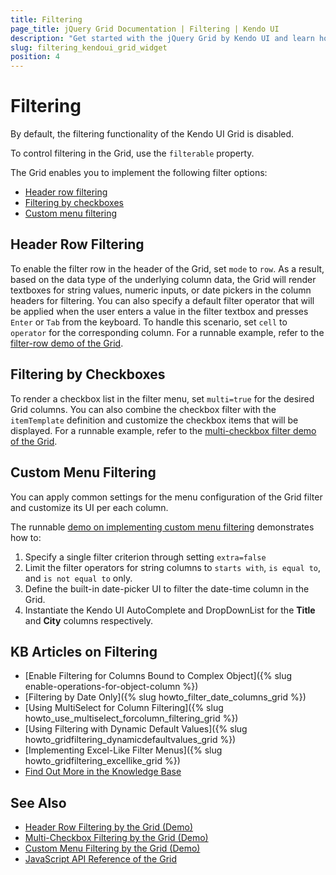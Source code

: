 ```yaml
---
title: Filtering
page_title: jQuery Grid Documentation | Filtering | Kendo UI
description: "Get started with the jQuery Grid by Kendo UI and learn how to filter its data."
slug: filtering_kendoui_grid_widget
position: 4
---
```


# Filtering

By default, the filtering functionality of the Kendo UI Grid is disabled.

To control filtering in the Grid, use the `filterable` property.

The Grid enables you to implement the following filter options:
* [Header row filtering](#filtering-by-rows)
* [Filtering by checkboxes](#filtering-by-checkboxes)
* [Custom menu filtering](#custom-mennu-filtering)

## Header Row Filtering  

To enable the filter row in the header of the Grid, set `mode` to `row`. As a result, based on the data type of the underlying column data, the Grid will render textboxes for string values, numeric inputs, or date pickers in the column headers for filtering. You can also specify a default filter operator that will be applied when the user enters a value in the filter textbox and presses `Enter` or `Tab` from the keyboard. To handle this scenario, set `cell` to `operator` for the corresponding column. For a runnable example, refer to the [filter-row demo of the Grid](https://demos.telerik.com/kendo-ui/grid/filter-row).

## Filtering by Checkboxes

To render a checkbox list in the filter menu, set `multi=true` for the desired Grid columns. You can also combine the checkbox filter with the `itemTemplate` definition and customize the checkbox items that will be displayed. For a runnable example, refer to the [multi-checkbox filter demo of the Grid](https://demos.telerik.com/kendo-ui/grid/filter-multi-checkboxes).

## Custom Menu Filtering

You can apply common settings for the menu configuration of the Grid filter and customize its UI per each column.

The runnable [demo on implementing custom menu filtering](https://demos.telerik.com/kendo-ui/grid/filter-menu-customization) demonstrates how to:

1. Specify a single filter criterion through setting `extra=false`
1. Limit the filter operators for string columns to `starts with`, `is equal to`, and `is not equal to` only.
1. Define the built-in date-picker UI to filter the date-time column in the Grid.
1. Instantiate the Kendo UI AutoComplete and DropDownList for the **Title** and **City** columns respectively.

## KB Articles on Filtering

* [Enable Filtering for Columns Bound to Complex Object]({% slug enable-operations-for-object-column %})
* [Filtering by Date Only]({% slug howto_filter_date_columns_grid %})
* [Using MultiSelect for Column Filtering]({% slug howto_use_multiselect_forcolumn_filtering_grid %})
* [Using Filtering with Dynamic Default Values]({% slug howto_gridfiltering_dynamicdefaultvalues_grid %})
* [Implementing Excel-Like Filter Menus]({% slug howto_gridfiltering_excellike_grid %})
* [Find Out More in the Knowledge Base](/knowledge-base)

## See Also

* [Header Row Filtering by the Grid (Demo)](https://demos.telerik.com/kendo-ui/grid/filter-row)
* [Multi-Checkbox Filtering by the Grid (Demo)](https://demos.telerik.com/kendo-ui/grid/filter-multi-checkboxes)
* [Custom Menu Filtering by the Grid (Demo)](https://demos.telerik.com/kendo-ui/grid/filter-menu-customization)
* [JavaScript API Reference of the Grid](https://docs.telerik.com/kendo-ui/api/javascript/ui/grid)
